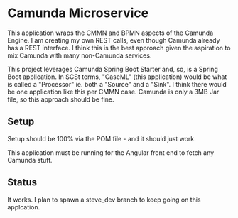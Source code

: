 # Camunda Microservice

This application wraps the CMMN and BPMN aspects of the Camunda Engine.  I am creating my own REST calls, even though 
Camunda already has a REST interface.  I think this is the best approach given the aspiration to mix Camunda with many 
non-Camunda services.

This project leverages Camunda Spring Boot Starter and, so, is a Spring Boot application.  In SCSt terms, "CaseML" (this application)
would be what is called a "Processor" ie. both a "Source" and a "Sink". I think there 
would be one application like this per CMMN case.  Camunda is only a 3MB Jar file, so this approach should be fine.

## Setup

Setup should be 100% via the POM file - and it should just work.

This application must be running for the Angular front end to fetch any Camunda stuff.

## Status

It works.  I plan to spawn a steve_dev branch to keep going on this applcation.  

  
